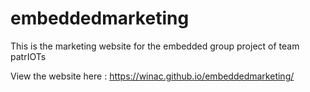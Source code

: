 # embeddedmarketing
This is the marketing website for the embedded group project of team patrIOTs

View the website here : https://winac.github.io/embeddedmarketing/
